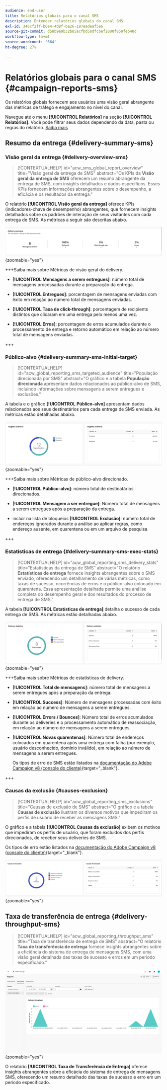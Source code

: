 ```yaml
---
audience: end-user
title: Relatórios globais para o canal SMS
description: Entender relatórios globais do canal SMS
exl-id: 346cf2ff-b6e4-4d8f-ba26-197eadeaf5e6
source-git-commit: d58b9e9b32b85acfbd58dfcbef2000f859feb40d
workflow-type: tm+mt
source-wordcount: '664'
ht-degree: 27%

---
```


# Relatórios globais para o canal SMS {#campaign-reports-sms}

Os relatórios globais fornecem aos usuários uma visão geral abrangente das métricas de tráfego e engajamento no nível do canal.

Navegue até o menu **[!UICONTROL Relatórios]** na seção **[!UICONTROL Relatórios]**. Você pode filtrar seus dados dependendo da data, pasta ou regras do relatório. [Saiba mais](global-reports.md)

## Resumo da entrega {#delivery-summary-sms}

### Visão geral da entrega {#delivery-overview-sms}

>[!CONTEXTUALHELP]
>id="acw_sms_global_report_overview"
>title="Visão geral da entrega de SMS"
>abstract="Os KPIs da **Visão geral da entrega de SMS** oferecem um resumo abrangente da entrega de SMS, com insights detalhados e dados específicos. Esses KPIs fornecem informações abrangentes sobre o desempenho, a eficácia e os resultados da entrega."

O relatório **[!UICONTROL Visão geral da entrega]** oferece KPIs (indicadores-chave de desempenho) abrangentes, que fornecem insights detalhados sobre os padrões de interação de seus visitantes com cada entrega de SMS. As métricas a seguir são descritas abaixo.

![Uma captura de tela do relatório Visão Geral da Entrega, mostrando os principais indicadores de desempenho para entrega de SMS.](assets/global_report_sms_delivery_overview.png){zoomable="yes"}

+++Saiba mais sobre Métricas de visão geral do delivery.

* **[!UICONTROL Mensagens a serem entregues]**: número total de mensagens processadas durante a preparação da entrega.

* **[!UICONTROL Entregues]**: porcentagem de mensagens enviadas com êxito em relação ao número total de mensagens enviadas.

* **[!UICONTROL Taxa de click-through]**: porcentagem de recipients distintos que clicaram em uma entrega pelo menos uma vez.

* **[!UICONTROL Erros]**: porcentagem de erros acumulados durante o processamento de entrega e retorno automático em relação ao número total de mensagens enviadas.

+++

### Público-alvo {#delivery-summary-sms-initial-target}

>[!CONTEXTUALHELP]
>id="acw_global_reporting_sms_targeted_audience"
>title="População direcionada por SMS"
>abstract="O gráfico e a tabela **População direcionada** apresentam dados relacionados ao público-alvo de SMS, incluindo informações sobre mensagens a serem entregues e exclusões."

A tabela e o gráfico **[!UICONTROL Público-alvo]** apresentam dados relacionados aos seus destinatários para cada entrega de SMS enviada. As métricas estão detalhadas abaixo.

![Uma captura de tela do relatório Público-alvo direcionado, mostrando dados sobre destinatários e exclusões de entregas de SMS.](assets/global_report_sms_targeted_audience.png){zoomable="yes"}

+++Saiba mais sobre Métricas de público-alvo direcionado.

* **[!UICONTROL Público-alvo]**: número total de destinatários direcionados.

* **[!UICONTROL Mensagem a ser entregue]**: Número total de mensagens a serem entregues após a preparação da entrega.

* incluir na lista de bloqueios **[!UICONTROL Exclusão]**: número total de endereços ignorados durante a análise ao aplicar regras, como endereço ausente, em quarentena ou em um arquivo de pesquisa.

+++

### Estatísticas de entrega {#delivery-summary-sms-exec-stats}

>[!CONTEXTUALHELP]
>id="acw_global_reporting_sms_delivery_stats"
>title="Estatísticas da entrega de SMS"
>abstract="O relatório **Estatísticas de entrega** fornece insights abrangentes sobre o SMS enviado, oferecendo um detalhamento de várias métricas, como taxas de sucesso, ocorrências de erros e o público-alvo colocado em quarentena. Essa apresentação detalhada permite uma análise completa do desempenho geral e dos resultados do processo de entrega de SMS."

A tabela **[!UICONTROL Estatísticas de entrega]** detalha o sucesso de cada entrega de SMS. As métricas estão detalhadas abaixo.

![Uma captura de tela do relatório de Estatísticas de Entrega, mostrando taxas de sucesso, erros e quarentenas para entregas de SMS.](assets/global_report_sms_delivery_statistics.png){zoomable="yes"}

+++Saiba mais sobre Métricas de estatísticas de delivery.

* **[!UICONTROL Total de mensagens]**: número total de mensagens a serem entregues após a preparação da entrega.

* **[!UICONTROL Success]**: Número de mensagens processadas com êxito em relação ao número de mensagens a serem entregues.

* **[!UICONTROL Errors / Bounces]**: Número total de erros acumulados durante os deliveries e o processamento automático de reassociação, em relação ao número de mensagens a serem entregues.

* **[!UICONTROL Novas quarentenas]**: Número total de endereços colocados em quarentena após uma entrega com falha (por exemplo, usuário desconhecido, domínio inválido), em relação ao número de mensagens a serem entregues.

  Os tipos de erro de SMS estão listados na [documentação do Adobe Campaign v8 (console do cliente)](https://experienceleague.adobe.com/docs/campaign/campaign-v8/send/failures/delivery-failures.html?lang=pt-BR#sms-quarantines){target="_blank"}.

+++

### Causas da exclusão {#causes-exclusion}

>[!CONTEXTUALHELP]
>id="acw_global_reporting_sms_exclusions"
>title="Causas de exclusão de SMS"
>abstract="O gráfico e a tabela **Causas de exclusão** ilustram os diversos motivos que impediram os perfis de usuário de receber as mensagens SMS."

O gráfico e a tabela **[!UICONTROL Causas da exclusão]** exibem os motivos que impediram os perfis de usuário, que foram excluídos dos perfis direcionados, de receber seus deliveries de SMS.

Os tipos de erro estão listados na [documentação do Adobe Campaign v8 (console do cliente)](https://experienceleague.adobe.com/docs/campaign/campaign-v8/send/failures/delivery-failures.html?lang=pt-BR#email-error-types){target="_blank"}.

![Uma captura de tela do relatório Causas da Exclusão, mostrando os motivos para exclusões de entrega de SMS.](assets/global_report_sms_causes_exclusion.png){zoomable="yes"}

## Taxa de transferência de entrega {#delivery-throughput-sms}

>[!CONTEXTUALHELP]
>id="acw_global_reporting_throughput_sms"
>title="Taxa de transferência de entrega de SMS"
>abstract="O relatório **Taxa de transferência de entrega** fornece insights abrangentes sobre a eficiência do sistema de entrega de mensagens SMS, com uma visão geral detalhada das taxas de sucesso e erros em um período especificado."

![Uma captura de tela do relatório Taxa de Transferência de Entrega, mostrando taxas de erro e sucesso para entregas de SMS ao longo do tempo.](assets/global_report_sms_delivery_throughput.png){zoomable="yes"}

O relatório **[!UICONTROL Taxa de Transferência de Entrega]** oferece insights abrangentes sobre a eficácia do sistema de entrega de mensagens SMS, oferecendo um resumo detalhado das taxas de sucesso e erro em um período especificado.